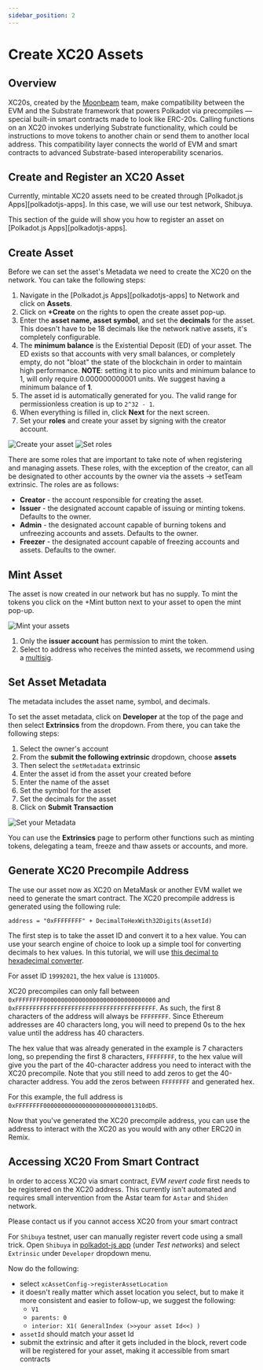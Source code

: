 ```yaml
---
sidebar_position: 2
---
```


# Create XC20 Assets

## Overview

XC20s, created by the [Moonbeam](https://moonbeam.network/blog/introducing-xc-20s-the-new-standard-for-cross-chain-tokens-on-dotsama/) team, make compatibility between the EVM and the Substrate framework that powers Polkadot via precompiles — special built-in smart contracts made to look like ERC-20s. Calling functions on an XC20 invokes underlying Substrate functionality, which could be instructions to move tokens to another chain or send them to another local address. This compatibility layer connects the world of EVM and smart contracts to advanced Substrate-based interoperability scenarios.

## Create and Register an XC20 Asset

Currently, mintable XC20 assets need to be created through [Polkadot.js Apps][polkadotjs-apps]. In this case, we will use our test network, Shibuya. 

This section of the guide will show you how to register an asset on [Polkadot.js Apps][polkadotjs-apps]. 

## Create Asset

Before we can set the asset's Metadata we need to create the XC20 on the network. You can take the following steps:

1. Navigate in the [Polkadot.js Apps][polkadotjs-apps] to Network and click on **Assets**.
2. Click on **+Create** on the rights to open the create asset pop-up.
3. Enter the **asset name, asset symbol**, and set the **decimals** for the asset. This doesn't have to be 18 decimals like the network native assets, it's completely configurable.
4. The **minimum balance** is the Existential Deposit (ED) of your asset. The ED exists so that accounts with very small balances, or completely empty, do not "bloat" the state of the blockchain in order to maintain high performance. **NOTE**: setting it to pico units and minimum balance to 1, will only require 0.000000000001 units. We suggest having a minimum balance of **1**.
5. The asset id is automatically generated for you. The valid range for permissionless creation is up to `2^32 - 1`.
6. When everything is filled in, click **Next** for the next screen.
7. Set your **roles** and create your asset by signing with the creator account.

![Create your asset](img/5.png)
![Set roles](img/6.png)

There are some roles that are important to take note of when registering and managing assets. These roles, with the exception of the creator, can all be designated to other accounts by the owner via the assets -> setTeam extrinsic. The roles are as follows:

- **Creator** - the account responsible for creating the asset.
- **Issuer** - the designated account capable of issuing or minting tokens. Defaults to the owner.
- **Admin** - the designated account capable of burning tokens and unfreezing accounts and assets. Defaults to the owner.
- **Freezer** - the designated account capable of freezing accounts and assets. Defaults to the owner.

## Mint Asset

The asset is now created in our network but has no supply. To mint the tokens you click on the +Mint button next to your asset to open the mint pop-up.

![Mint your assets](img/7.png)

1. Only the **issuer account** has permission to mint the token.
2. Select to address who receives the minted assets, we recommend using a [multisig](https://docs.astar.network/tutorial/how-to/how-to-create-a-multisig-wallet).

## Set Asset Metadata

The metadata includes the asset name, symbol, and decimals.

To set the asset metadata, click on **Developer** at the top of the page and then select **Extrinsics** from the dropdown. From there, you can take the following steps:

1. Select the owner's account
2. From the **submit the following extrinsic** dropdown, choose **assets**
3. Then select the `setMetadata` extrinsic
4. Enter the asset id from the asset your created before
5. Enter the name of the asset
6. Set the symbol for the asset
7. Set the decimals for the asset
8. Click on **Submit Transaction**

![Set your Metadata](img/8.png)

You can use the **Extrinsics** page to perform other functions such as minting tokens, delegating a team, freeze and thaw assets or accounts, and more.

## Generate XC20 Precompile Address

The use our asset now as XC20 on MetaMask or another EVM wallet we need to generate the smart contract. The XC20 precompile address is generated using the following rule:

`address = "0xFFFFFFFF" + DecimalToHexWith32Digits(AssetId)`

The first step is to take the asset ID and convert it to a hex value. You can use your search engine of choice to look up a simple tool for converting decimals to hex values. In this tutorial, we will use [this decimal to hexadecimal converter](https://www.rapidtables.com/convert/number/decimal-to-hex.html).

For asset ID `19992021`, the hex value is `1310DD5`.

XC20 precompiles can only fall between  `0xFFFFFFFF00000000000000000000000000000000` and `0xFFFFFFFFFFFFFFFFFFFFFFFFFFFFFFFFFFFFFFFF`. As such, the first 8 characters of the address will always be `FFFFFFFF`. Since Ethereum addresses are 40 characters long, you will need to prepend 0s to the hex value until the address has 40 characters.

The hex value that was already generated in the example is 7 characters long, so prepending the first 8 characters, `FFFFFFFF`, to the hex value will give you the part of the 40-character address you need to interact with the XC20 precompile. Note that you still need to add zeros to get the 40-character address. You add the zeros between `FFFFFFFF` and generated hex.

For this example, the full address is `0xFFFFFFFF00000000000000000000000001310dD5`.

Now that you've generated the XC20 precompile address, you can use the address to interact with the XC20 as you would with any other ERC20 in Remix.

## Accessing XC20 From Smart Contract

In order to access XC20 via smart contract, _EVM revert code_ first needs to be registered on the XC20 address.
This currently isn't automated and requires small intervention from the Astar team for `Astar` and `Shiden` network.

Please contact us if you cannot access XC20 from your smart contract

For `Shibuya` testnet, user can manually register revert code using a small trick. Open `Shibuya` in [polkadot-js app](https://polkadot.js.org/apps/) (under *Test networks*) and select `Extrinsic` under `Developer` dropdown menu.

Now do the following:
* select `xcAssetConfig->registerAssetLocation`
* it doesn't really matter which asset location you select, but to make it more consistent and easier to follow-up, we suggest the following:
  * `V1`
  * `parents: 0`
  * `interior: X1( GeneralIndex (>>your asset Id<<) )`
* `assetId` should match your asset Id
* submit the extrinsic and after it gets included in the block, revert code will be registered for your asset, making it accessible from smart contracts
